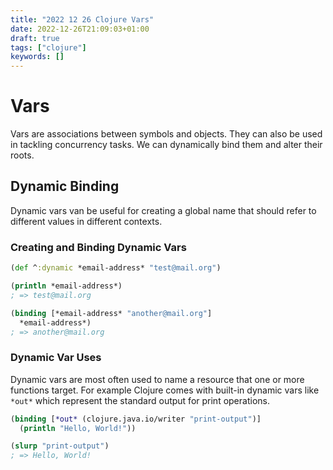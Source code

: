 ```yaml
---
title: "2022 12 26 Clojure Vars"
date: 2022-12-26T21:09:03+01:00
draft: true
tags: ["clojure"]
keywords: []
---
```


# Vars

Vars are associations between symbols and objects. They can also be used in tackling concurrency 
tasks. We can dynamically bind them and alter their roots.

## Dynamic Binding

Dynamic vars van be useful for creating a global name that should refer to different values 
in different contexts.

### Creating and Binding Dynamic Vars

```clojure
(def ^:dynamic *email-address* "test@mail.org")

(println *email-address*)
; => test@mail.org

(binding [*email-address* "another@mail.org"]
  *email-address*)
; => another@mail.org
```

### Dynamic Var Uses

Dynamic vars are most often used to name a resource that one or more functions target. For example 
Clojure comes with built-in dynamic vars like `*out*` which represent the standard output for 
print operations.
```clojure
(binding [*out* (clojure.java.io/writer "print-output")]
  (println "Hello, World!"))

(slurp "print-output")
; => Hello, World!
```

